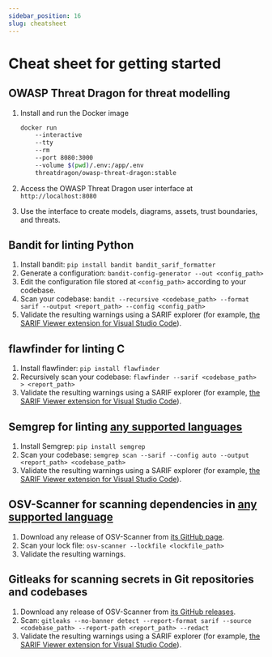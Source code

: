 ```yaml
---
sidebar_position: 16
slug: cheatsheet
---
```


# Cheat sheet for getting started

## OWASP Threat Dragon for threat modelling

1. Install and run the Docker image

    ```bash
    docker run
        --interactive
        --tty
        --rm
        --port 8080:3000
        --volume $(pwd)/.env:/app/.env
        threatdragon/owasp-threat-dragon:stable
    ```

2. Access the OWASP Threat Dragon user interface at `http://localhost:8080`
3. Use the interface to create models, diagrams, assets, trust boundaries, and threats.

## Bandit for linting Python

1. Install bandit: `pip install bandit bandit_sarif_formatter`
2. Generate a configuration: `bandit-config-generator --out <config_path>`
3. Edit the configuration file stored at `<config_path>` according to your codebase.
4. Scan your codebase: `bandit --recursive <codebase_path> --format sarif --output <report_path> --config <config_path>`
5. Validate the resulting warnings using a SARIF explorer (for example, [the SARIF Viewer extension for Visual Studio Code](https://marketplace.visualstudio.com/items?itemName=MS-SarifVSCode.sarif-viewer)).

## flawfinder for linting C

1. Install flawfinder: `pip install flawfinder`
2. Recursively scan your codebase: `flawfinder --sarif <codebase_path> > <report_path>`
3. Validate the resulting warnings using a SARIF explorer (for example, [the SARIF Viewer extension for Visual Studio Code](https://marketplace.visualstudio.com/items?itemName=MS-SarifVSCode.sarif-viewer)).

## Semgrep for linting [any supported languages](https://semgrep.dev/docs/supported-languages/)

1. Install Semgrep: `pip install semgrep`
2. Scan your codebase: `semgrep scan --sarif --config auto --output <report_path> <codebase_path>`
3. Validate the resulting warnings using a SARIF explorer (for example, [the SARIF Viewer extension for Visual Studio Code](https://marketplace.visualstudio.com/items?itemName=MS-SarifVSCode.sarif-viewer)).

## OSV-Scanner for scanning dependencies in [any supported language](https://google.github.io/osv-scanner/supported-languages-and-lockfiles/)

1. Download any release of OSV-Scanner from [its GitHub page](https://github.com/google/osv-scanner/releases).
2. Scan your lock file: `osv-scanner --lockfile <lockfile_path>`
3. Validate the resulting warnings.

## Gitleaks for scanning secrets in Git repositories and codebases

1. Download any release of OSV-Scanner from [its GitHub releases](https://github.com/gitleaks/gitleaks/releases).
2. Scan: `gitleaks --no-banner detect --report-format sarif --source <codebase_path> --report-path <report_path> --redact`
3. Validate the resulting warnings using a SARIF explorer (for example, [the SARIF Viewer extension for Visual Studio Code](https://marketplace.visualstudio.com/items?itemName=MS-SarifVSCode.sarif-viewer)).
